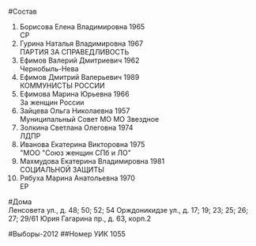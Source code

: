 #Состав
1. Борисова Елена Владимировна 1965   
    СР
2. Гурина Наталья Владимировна 1967   
    ПАРТИЯ ЗА СПРАВЕДЛИВОСТЬ
3. Ефимов Валерий Дмитриевич 1962   
    Чернобыль-Нева
4. Ефимов Дмитрий Валерьевич 1989   
    КОММУНИСТЫ РОССИИ
5. Ефимова Марина Юрьевна 1966   
    За женщин России
6. Зайцева Ольга Николаевна 1957   
    Муниципальный Совет МО МО Звездное
7. Золкина Светлана Олеговна 1974   
    ЛДПР
8. Иванова Екатерина Викторовна 1975   
    "МОО "Союз женщин СПб и ЛО"
9. Махмудова Екатерина Владимировна 1981   
    СОЦИАЛЬНОЙ ЗАЩИТЫ
10. Рябуха Марина Анатольевна 1970   
    ЕР

#Дома  
Ленсовета ул., д. 48; 50; 52; 54 Орждоникидзе ул., д. 17; 19; 23; 25; 26; 27; 29/61 Юрия Гагарина пр., д. 63, корп.2

#Выборы-2012
##Номер УИК
1055
